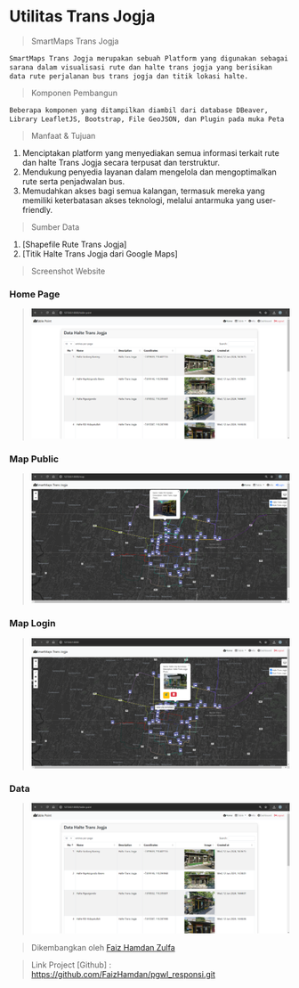 # Utilitas Trans Jogja

>SmartMaps Trans Jogja 

    SmartMaps Trans Jogja merupakan sebuah Platform yang digunakan sebagai sarana dalam visualisasi rute dan halte trans jogja yang berisikan data rute perjalanan bus trans jogja dan titik lokasi halte.

>Komponen Pembangun

    Beberapa komponen yang ditampilkan diambil dari database DBeaver, Library LeafletJS, Bootstrap, File GeoJSON, dan Plugin pada muka Peta

>Manfaat & Tujuan
1. Menciptakan platform yang menyediakan semua informasi terkait rute dan halte Trans Jogja secara terpusat dan terstruktur.
2. Mendukung penyedia layanan dalam mengelola dan mengoptimalkan rute serta penjadwalan bus.
3. Memudahkan akses bagi semua kalangan, termasuk mereka yang memiliki keterbatasan akses teknologi, melalui antarmuka yang user-friendly.

>Sumber Data
1. [Shapefile Rute Trans Jogja]
2. [Titik Halte Trans Jogja dari Google Maps]

>Screenshot Website
### Home Page
>![Homepage](Data.png)
### Map Public
>![Public](Public.png)
### Map Login
>![Map](Map.png)
### Data
>![Data](Data.png)

>Dikembangkan oleh [Faiz Hamdan Zulfa](https://github.com/FaizHamdan/pgwl_responsi.git)

>Link Project
>[Github] : https://github.com/FaizHamdan/pgwl_responsi.git